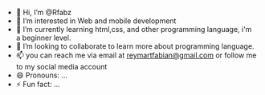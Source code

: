 - 👋 Hi, I’m @Rfabz
- 👀 I’m interested in Web and mobile development
- 🌱 I’m currently learning html,css, and other programming language, i'm a beginner level.
- 💞️ I’m looking to collaborate to learn more about programming language.
- 📫 you can reach me via email at reymartfabian@gmail.com or follow me to my social media account 
- 😄 Pronouns: ...
- ⚡ Fun fact: ...

<!---
Rfabz/Rfabz is a ✨ special ✨ repository because its `README.md` (this file) appears on your GitHub profile.
You can click the Preview link to take a look at your changes.
--->
